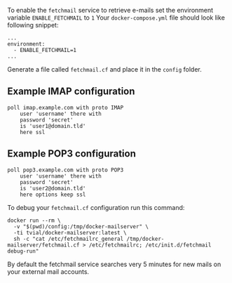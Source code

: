To enable the `fetchmail` service to retrieve e-mails set the environment variable `ENABLE_FETCHMAIL` to `1`
Your `docker-compose.yml` file should look like following snippet:

```
...
environment:
  - ENABLE_FETCHMAIL=1
...
```

Generate a file called `fetchmail.cf` and place it in the `config` folder.

## Example IMAP configuration

```
poll imap.example.com with proto IMAP
	user 'username' there with
	password 'secret'
	is 'user1@domain.tld'
	here ssl
```

## Example POP3 configuration

```
poll pop3.example.com with proto POP3
	user 'username' there with
	password 'secret'
	is 'user2@domain.tld'
	here options keep ssl
```

To debug your `fetchmail.cf` configuration run this command:

```
docker run --rm \
  -v "$(pwd)/config:/tmp/docker-mailserver" \
  -ti tvial/docker-mailserver:latest \
  sh -c "cat /etc/fetchmailrc_general /tmp/docker-mailserver/fetchmail.cf > /etc/fetchmailrc; /etc/init.d/fetchmail debug-run"
```

By default the fetchmail service searches very 5 minutes for new mails on your external mail accounts.